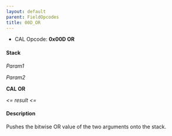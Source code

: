 ```yaml
---
layout: default
parent: FieldOpcodes
title: 00D_OR
---
```


-   CAL Opcode: **0x00D OR**

#### Stack

  
*Param1*

*Param2*

**CAL OR**

*&lt;= result &lt;=*

#### Description

Pushes the bitwise OR value of the two arguments onto the stack.
